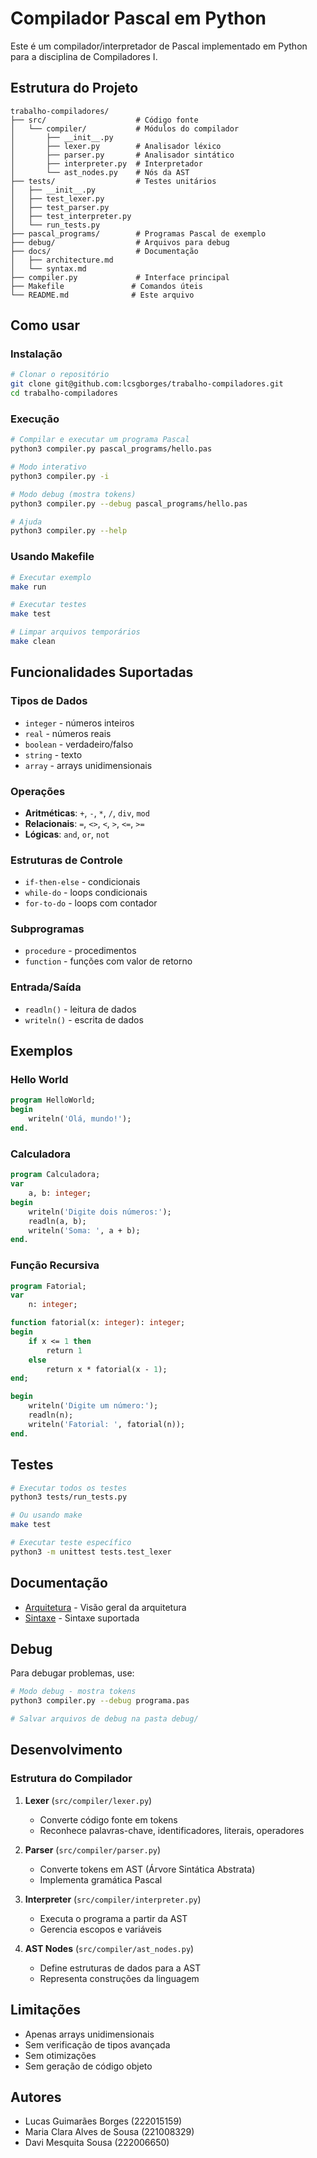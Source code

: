 # Compilador Pascal em Python

Este é um compilador/interpretador de Pascal implementado em Python para a disciplina de Compiladores I.

## Estrutura do Projeto

```
trabalho-compiladores/
├── src/                    # Código fonte
│   └── compiler/           # Módulos do compilador
│       ├── __init__.py
│       ├── lexer.py        # Analisador léxico
│       ├── parser.py       # Analisador sintático
│       ├── interpreter.py  # Interpretador
│       └── ast_nodes.py    # Nós da AST
├── tests/                  # Testes unitários
│   ├── __init__.py
│   ├── test_lexer.py
│   ├── test_parser.py
│   ├── test_interpreter.py
│   └── run_tests.py
├── pascal_programs/        # Programas Pascal de exemplo
├── debug/                  # Arquivos para debug
├── docs/                   # Documentação
│   ├── architecture.md
│   └── syntax.md
├── compiler.py             # Interface principal
├── Makefile               # Comandos úteis
└── README.md              # Este arquivo
```

## Como usar

### Instalação

```bash
# Clonar o repositório
git clone git@github.com:lcsgborges/trabalho-compiladores.git
cd trabalho-compiladores
```

### Execução

```bash
# Compilar e executar um programa Pascal
python3 compiler.py pascal_programs/hello.pas

# Modo interativo
python3 compiler.py -i

# Modo debug (mostra tokens)
python3 compiler.py --debug pascal_programs/hello.pas

# Ajuda
python3 compiler.py --help
```

### Usando Makefile

```bash
# Executar exemplo
make run

# Executar testes
make test

# Limpar arquivos temporários
make clean
```

## Funcionalidades Suportadas

### Tipos de Dados
- `integer` - números inteiros
- `real` - números reais
- `boolean` - verdadeiro/falso
- `string` - texto
- `array` - arrays unidimensionais

### Operações
- **Aritméticas**: `+`, `-`, `*`, `/`, `div`, `mod`
- **Relacionais**: `=`, `<>`, `<`, `>`, `<=`, `>=`
- **Lógicas**: `and`, `or`, `not`

### Estruturas de Controle
- `if-then-else` - condicionais
- `while-do` - loops condicionais
- `for-to-do` - loops com contador

### Subprogramas
- `procedure` - procedimentos
- `function` - funções com valor de retorno

### Entrada/Saída
- `readln()` - leitura de dados
- `writeln()` - escrita de dados

## Exemplos

### Hello World
```pascal
program HelloWorld;
begin
    writeln('Olá, mundo!');
end.
```

### Calculadora
```pascal
program Calculadora;
var
    a, b: integer;
begin
    writeln('Digite dois números:');
    readln(a, b);
    writeln('Soma: ', a + b);
end.
```

### Função Recursiva
```pascal
program Fatorial;
var
    n: integer;

function fatorial(x: integer): integer;
begin
    if x <= 1 then
        return 1
    else
        return x * fatorial(x - 1);
end;

begin
    writeln('Digite um número:');
    readln(n);
    writeln('Fatorial: ', fatorial(n));
end.
```

## Testes

```bash
# Executar todos os testes
python3 tests/run_tests.py

# Ou usando make
make test

# Executar teste específico
python3 -m unittest tests.test_lexer
```

## Documentação

- [Arquitetura](docs/architecture.md) - Visão geral da arquitetura
- [Sintaxe](docs/syntax.md) - Sintaxe suportada

## Debug

Para debugar problemas, use:

```bash
# Modo debug - mostra tokens
python3 compiler.py --debug programa.pas

# Salvar arquivos de debug na pasta debug/
```

## Desenvolvimento

### Estrutura do Compilador

1. **Lexer** (`src/compiler/lexer.py`)
   - Converte código fonte em tokens
   - Reconhece palavras-chave, identificadores, literais, operadores

2. **Parser** (`src/compiler/parser.py`)
   - Converte tokens em AST (Árvore Sintática Abstrata)
   - Implementa gramática Pascal

3. **Interpreter** (`src/compiler/interpreter.py`)
   - Executa o programa a partir da AST
   - Gerencia escopos e variáveis

4. **AST Nodes** (`src/compiler/ast_nodes.py`)
   - Define estruturas de dados para a AST
   - Representa construções da linguagem

## Limitações

- Apenas arrays unidimensionais
- Sem verificação de tipos avançada
- Sem otimizações
- Sem geração de código objeto

## Autores

- Lucas Guimarães Borges (222015159)
- Maria Clara Alves de Sousa (221008329)
- Davi Mesquita Sousa (222006650)
